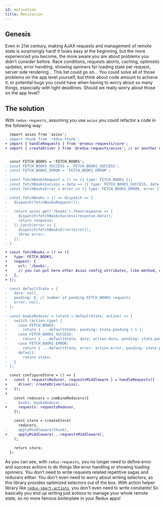 ```yaml
---
id: motivation
title: Motivation
---
```


## Genesis

Even in 21st century, making AJAX requests and management of remote state is surprisingly hard!
It looks easy at the beginning, but the more experienced you become, the more aware you are
about problems you didn't consider before. Race conditions, requests aborts, caching, optimistic updates,
error handling, showing spinners for loading state per request, server side rendering...
This list could go on... You could solve all of those problems on the app level yourself,
but think about code amount to achieve it, or potential bugs you could have when having to
worry about so many things, especially with tight deadlines. Should we really worry about
those on the app level?

## The solution

With `redux-requests`, assuming you use `axios` you could refactor a code in the following way:
```diff
  import axios from 'axios';
- import thunk from 'redux-thunk';
+ import { handleRequests } from '@redux-requests/core';
+ import { createDriver } from '@redux-requests/axios'; // or another driver


  const FETCH_BOOKS = 'FETCH_BOOKS';
- const FETCH_BOOKS_SUCCESS = 'FETCH_BOOKS_SUCCESS';
- const FETCH_BOOKS_ERROR = 'FETCH_BOOKS_ERROR';
-
- const fetchBooksRequest = () => ({ type: FETCH_BOOKS });
- const fetchBooksSuccess = data => ({ type: FETCH_BOOKS_SUCCESS, data });
- const fetchBooksError = error => ({ type: FETCH_BOOKS_ERROR, error });

- const fetchBooks = () => dispatch => {
-   dispatch(fetchBooksRequest());
-
-   return axios.get('/books').then(response => {
-     dispatch(fetchBooksSuccess(response.data));
-     return response;
-   }).catch(error => {
-     dispatch(fetchBooksError(error));
-     throw error;
-   });
- }

+ const fetchBooks = () => ({
+   type: FETCH_BOOKS,
+   request: {
+     url: '/books',
+     // you can put here other Axios config attributes, like method, data, headers etc.
+   },
+ });

- const defaultState = {
-   data: null,
-   pending: 0, // number of pending FETCH_BOOKS requests
-   error: null,
- };
-
- const booksReducer = (state = defaultState, action) => {
-   switch (action.type) {
-     case FETCH_BOOKS:
-       return { ...defaultState, pending: state.pending + 1 };
-     case FETCH_BOOKS_SUCCESS:
-       return { ...defaultState, data: action.data, pending: state.pending - 1 };
-     case FETCH_BOOKS_ERROR:
-       return { ...defaultState, error: action.error, pending: state.pending - 1 };
-     default:
-       return state;
-   }
- };

  const configureStore = () => {
+   const { requestsReducer, requestsMiddleware } = handleRequests({
+     driver: createDriver(axios),
+   });
+
    const reducers = combineReducers({
-     books: booksReducer,
+     requests: requestsReducer,
    });

    const store = createStore(
      reducers,
-     applyMiddleware(thunk),
+     applyMiddleware(...requestsMiddleware),
    );

    return store;
  };
```

As you can see, with `redux-requests`, you no longer need to define error and success actions to do things like error handling
or showing loading spinners. You don't need to write requests related repetitive sagas and reducers either.
You don't even need to worry about writing selectors, as this library provides optimized selectors out of the box.
With action helper library like [`redux-smart-actions`](https://github.com/klis87/redux-smart-actions), you don't even need to write constants!
So basically you end up writing just actions to manage your whole remote state, so no more famous boilerplate in your Redux apps!

